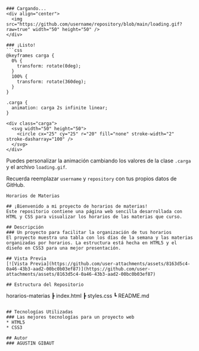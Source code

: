 ```
### Cargando...
<div align="center">
  <img src="https://github.com/username/repository/blob/main/loading.gif?raw=true" width="50" height="50" />
</div>

### ¡Listo!
```css
@keyframes carga {
  0% {
    transform: rotate(0deg);
  }
  100% {
    transform: rotate(360deg);
  }
}

.carga {
  animation: carga 2s infinite linear;
}

<div class="carga">
  <svg width="50" height="50">
    <circle cx="25" cy="25" r="20" fill="none" stroke-width="2" stroke-dasharray="100" />
  </svg>
</div>
```

Puedes personalizar la animación cambiando los valores de la clase `.carga` y el archivo `loading.gif`.

Recuerda reemplazar `username` y `repository` con tus propios datos de GitHub.


```
Horarios de Materias

## ¡Bienvenido a mi proyecto de horarios de materias!
Este repositorio contiene una página web sencilla desarrollada con HTML y CSS para visualizar los horarios de las materias que curso.

## Descripción
### Un proyecto para facilitar la organización de tus horarios
El proyecto muestra una tabla con los días de la semana y las materias organizadas por horarios. La estructura está hecha en HTML5 y el diseño en CSS3 para una mejor presentación.

## Vista Previa
[![Vista Previa](https://github.com/user-attachments/assets/8163d5c4-0a46-43b3-aad2-00bc0b03ef87)](https://github.com/user-attachments/assets/8163d5c4-0a46-43b3-aad2-00bc0b03ef87)

## Estructura del Repositorio
```
horarios-materias
┣ index.html
┣ styles.css
┗ README.md
```

## Tecnologías Utilizadas
### Las mejores tecnologías para un proyecto web
* HTML5
* CSS3

## Autor
### AGUSTIN GIBAUT



